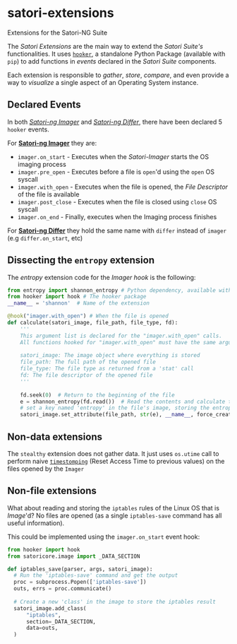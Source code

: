 # satori-extensions
Extensions for the Satori-NG Suite 

The *Satori Extensions* are the main way to extend the *Satori Suite's* functionalities. It uses [`hooker`](https://github.com/satori-ng/hooker), a standalone Python Package (available with `pip`) to add functions in *events* declared in the *Satori Suite* components.

Each extension is responsible to *gather*, *store*, *compare*, and even provide a way to *visualize* a single aspect of an Operating System instance.


## Declared Events

In both [*Satori-ng Imager*](https://github.com/satori-ng/satori-imager) and [*Satori-ng Differ*](https://github.com/satori-ng/satori-differ), there have been declared 5 `hooker` events.

For [**Satori-ng Imager**](https://github.com/satori-ng/satori-imager) they are:
* `imager.on_start` - Executes when the *Satori-Imager* starts the OS imaging process
* `imager.pre_open` - Executes before a file is `open`'d using the `open` OS syscall
* `imager.with_open` - Executes when the file is opened, the *File Descriptor* of the file is available
* `imager.post_close` - Executes when the file is closed using `close` OS syscall
* `imager.on_end` - Finally, executes when the Imaging process finishes

For [**Satori-ng Differ**](https://github.com/satori-ng/satori-differ) they hold the same name with `differ` instead of `imager` (e.g `differ.on_start`, etc)

  
  
## Dissecting the `entropy` extension

The *entropy* extension code for the *Imager hook* is the following:

```python
from entropy import shannon_entropy # Python dependency, available with PyPI
from hooker import hook # The hooker package
__name__ = 'shannon'  # Name of the extension

@hook("imager.with_open") # When the file is opened
def calculate(satori_image, file_path, file_type, fd):
    '''
    This argument list is declared for the "imager.with_open" calls.
    All functions hooked for "imager.with_open" must have the same argument list
    
    satori_image: The image object where everything is stored
    file_path: The full path of the opened file
    file_type: The file type as returned from a 'stat' call
    fd: The file descriptor of the opened file
    '''
    
    fd.seek(0)  # Return to the beginning of the file
    e = shannon_entropy(fd.read())  # Read the contents and calculate the entropy - uses the 'entropy' external package
    # set a key named 'entropy' in the file's image, storing the entropy value 'e' in it
    satori_image.set_attribute(file_path, str(e), __name__, force_create=True)
```

## Non-data extensions

The `stealthy` extension does not gather data. It just uses `os.utime` call to perform naive [`timestomping`](http://www.forensicswiki.org/wiki/Timestomp) (Reset Access Time to previous values) on the files opened by the `Imager`


## Non-file extensions

What about reading and storing the `iptables` rules of the Linux OS that is *Image*'d?
No files are opened (as a single `iptables-save` command has all useful information).

This could be implemented using the `imager.on_start` event hook:


```python
from hooker import hook
from satoricore.image import _DATA_SECTION

def iptables_save(parser, args, satori_image):
  # Run the 'iptables-save' command and get the output
  proc = subprocess.Popen(['iptables-save'])
  outs, errs = proc.communicate()
  
  # Create a new 'class' in the image to store the iptables result
  satori_image.add_class(
      "iptables",
      section=_DATA_SECTION,
      data=outs,
  )
```






